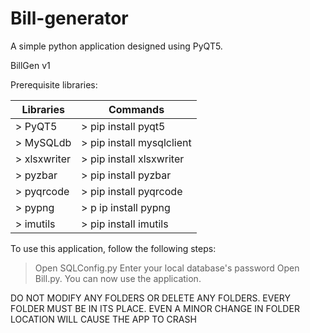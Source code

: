 # Bill-generator
A simple python application designed using PyQT5.

BillGen v1

Prerequisite libraries:

  Libraries	    |  Commands
----------------|-------------------------------
> PyQT5		      |> pip install pyqt5
> MySQLdb	      |> pip install mysqlclient
> xlsxwriter	  |> pip install xlsxwriter
> pyzbar	      |> pip install pyzbar
> pyqrcode	    |> pip install pyqrcode
> pypng		      |> p ip install pypng
> imutils	      |> pip install imutils

To use this application, follow the following steps:

> Open SQLConfig.py
> Enter your local database's password
> Open Bill.py. You can now use the application. 

DO NOT MODIFY ANY FOLDERS OR DELETE ANY FOLDERS. 
EVERY FOLDER MUST BE IN ITS PLACE.
EVEN A MINOR CHANGE IN FOLDER LOCATION WILL CAUSE THE APP TO CRASH
